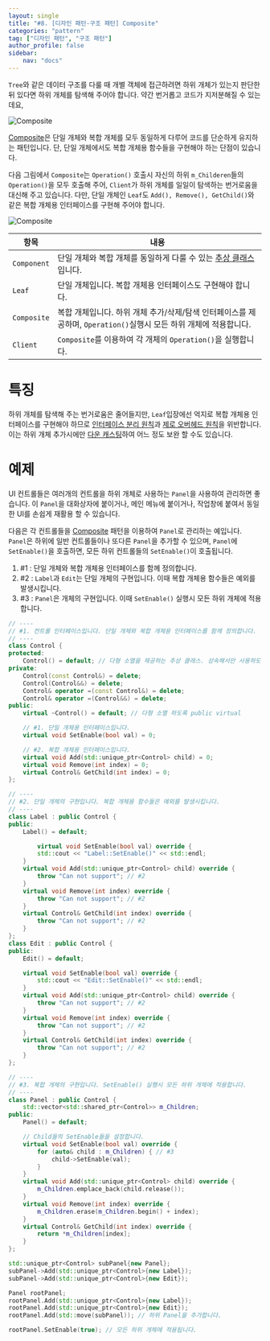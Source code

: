 ```yaml
---
layout: single
title: "#8. [디자인 패턴-구조 패턴] Composite"
categories: "pattern"
tag: ["디자인 패턴", "구조 패턴"]
author_profile: false
sidebar: 
    nav: "docs"
---
```


`Tree`와 같은 데이터 구조를 다룰 때 개별 객체에 접근하려면 하위 개체가 있는지 판단한 뒤 있다면 하위 개체를 탐색해 주어야 합니다. 약간 번거롭고 코드가 지저분해질 수 있는데요,

![Composite](https://github.com/tango1202/tango1202.github.io/assets/133472501/c8d13e09-77ef-43a1-a568-59b762627a04)

[Composite](https://tango1202.github.io/pattern/pattern-composite/)은 단일 개체와 복합 개체를 모두 동일하게 다루어 코드를 단순하게 유지하는 패턴입니다. 단, 단일 개체에서도 복합 개체용 함수들을 구현해야 하는 단점이 있습니다.

다음 그림에서 `Composite`는 `Operation()` 호출시 자신의 하위 `m_Childeren`들의 `Operation()`을 모두 호출해 주어, `Client`가 하위 개체를 일일이 탐색하는 번거로움을 대신해 주고 있습니다. 다만, 단일 개체인 `Leaf`도 `Add(), Remove(), GetChild()`와 같은 복합 개체용 인터페이스를 구현해 주어야 합니다.

![Composite](https://github.com/tango1202/tango1202.github.io/assets/133472501/bed6023a-c31b-4153-ab8b-8e43a6922b38)

|항목|내용|
|--|--|
|`Component`|단일 개체와 복합 개체를 동일하게 다룰 수 있는 [추상 클래스](https://tango1202.github.io/legacy-cpp-oop/legacy-cpp-oop-abstract-class-interface/#%EC%B6%94%EC%83%81-%ED%81%B4%EB%9E%98%EC%8A%A4)입니다.|
|`Leaf`|단일 개체입니다. 복합 개체용 인터페이스도 구현해야 합니다.|
|`Composite`|복합 개체입니다. 하위 개체 추가/삭제/탐색 인터페이스를 제공하며, `Operation()`실행시 모든 하위 개체에 적용합니다.|
|`Client`|`Composite`를 이용하여 각 개체의 `Operation()`을 실행합니다.|

# 특징

하위 개체를 탐색해 주는 번거로움은 줄어들지만, `Leaf`입장에선 억지로 복합 개체용 인터페이스를 구현해야 하므로 [인터페이스 분리 원칙](https://tango1202.github.io/principle/principle-interface-segregation/)과 [제로 오버헤드 원칙](https://tango1202.github.io/principle/principle-zero-overhead/)을 위반합니다. 이는 하위 개체 추가시에만 [다운 캐스팅](https://tango1202.github.io/legacy-cpp-oop/legacy-cpp-oop-inheritance/#runtime-type-infortti%EC%99%80-%ED%98%95%EB%B3%80%ED%99%98)하여 어느 정도 보완 할 수도 있습니다.

# 예제

UI 컨트롤들은 여러개의 컨트롤을 하위 개체로 사용하는 `Panel`을 사용하여 관리하면 좋습니다. 이 `Panel`을 대화상자에 붙이거나, 메인 메뉴에 붙이거나, 작업창에 붙여서 동일한 UI를 손쉽게 재활용 할 수 있습니다.

다음은 각 컨트롤들을 [Composite](https://tango1202.github.io/pattern/pattern-composite/) 패턴을 이용하여 `Panel`로 관리하는 예입니다. `Panel`은 하위에 일반 컨트롤들이나 또다른 `Panel`을 추가할 수 있으며, `Panel`에 `SetEnable()`을 호출하면, 모든 하위 컨트롤들의 `SetEnable()`이 호출됩니다.

1. #1 : 단일 개체와 복합 개체용 인터페이스를 함께 정의합니다.
2. #2 : `Label`과 `Edit`는 단일 개체의 구현입니다. 이때 복합 개체용 함수들은 예외를 발생시킵니다.
3. #3 : `Panel`은 개체의 구현입니다. 이때 `SetEnable()` 실행시 모든 하위 개체에 적용합니다.

```cpp
// ----
// #1. 컨트롤 인터페이스입니다. 단일 개체와 복합 개체용 인터페이스를 함께 정의합니다.
// ----
class Control {
protected:
    Control() = default; // 다형 소멸을 제공하는 추상 클래스. 상속해서만 사용하도록 protected
private:
    Control(const Control&) = delete;
    Control(Control&&) = delete;
    Control& operator =(const Control&) = delete;
    Control& operator =(Control&&) = delete;          
public:
    virtual ~Control() = default; // 다형 소멸 하도록 public virtual

    // #1. 단일 개체용 인터페이스입니다.
    virtual void SetEnable(bool val) = 0;

    // #2. 복합 개체용 인터페이스입니다.
    virtual void Add(std::unique_ptr<Control> child) = 0;
    virtual void Remove(int index) = 0;
    virtual Control& GetChild(int index) = 0;
};

// ----
// #2. 단일 개체의 구현입니다. 복합 개체용 함수들은 예외를 발생시킵니다.
// ----
class Label : public Control {
public:
    Label() = default;

        virtual void SetEnable(bool val) override {
        std::cout << "Label::SetEnable()" << std::endl;
    }      
    virtual void Add(std::unique_ptr<Control> child) override {
        throw "Can not support"; // #2
    }
    virtual void Remove(int index) override {
        throw "Can not support"; // #2
    }
    virtual Control& GetChild(int index) override {
        throw "Can not support"; // #2
    }
};
class Edit : public Control {
public:
    Edit() = default;

    virtual void SetEnable(bool val) override {
        std::cout << "Edit::SetEnable()" << std::endl;
    }  
    virtual void Add(std::unique_ptr<Control> child) override {
        throw "Can not support"; // #2
    }
    virtual void Remove(int index) override {
        throw "Can not support"; // #2
    }
    virtual Control& GetChild(int index) override {
        throw "Can not support"; // #2
    }
};

// ----
// #3. 복합 개체의 구현입니다. SetEnable() 실행시 모든 하위 개체에 적용합니다.
// ----
class Panel : public Control {
    std::vector<std::shared_ptr<Control>> m_Children;
public:
    Panel() = default;

    // Child들의 SetEnable들을 설정합니다.
    virtual void SetEnable(bool val) override {
        for (auto& child : m_Children) { // #3
            child->SetEnable(val);
        }
    } 
    virtual void Add(std::unique_ptr<Control> child) override {
        m_Children.emplace_back(child.release());
    }
    virtual void Remove(int index) override {
        m_Children.erase(m_Children.begin() + index);
    }
    virtual Control& GetChild(int index) override {
        return *m_Children[index];
    }
};

std::unique_ptr<Control> subPanel{new Panel};
subPanel->Add(std::unique_ptr<Control>{new Label});
subPanel->Add(std::unique_ptr<Control>{new Edit});   

Panel rootPanel;
rootPanel.Add(std::unique_ptr<Control>{new Label});
rootPanel.Add(std::unique_ptr<Control>{new Edit});
rootPanel.Add(std::move(subPanel)); // 하위 Panel을 추가합니다.

rootPanel.SetEnable(true); // 모든 하위 개체에 적용됩니다.
```

